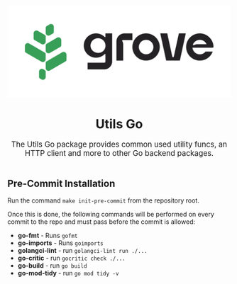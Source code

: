 <div align="center">
    <img src=".github/grove_logo.png" alt="Grove logo" width="600"/>
    <h1>Utils Go</h1>
    <big>The Utils Go package provides common used utility funcs, an HTTP client and more to other Go backend packages.</big>
</div>
<br/>

## Pre-Commit Installation

Run the command `make init-pre-commit` from the repository root.

Once this is done, the following commands will be performed on every commit to the repo and must pass before the commit is allowed:

- **go-fmt** - Runs `gofmt`
- **go-imports** - Runs `goimports`
- **golangci-lint** - run `golangci-lint run ./...`
- **go-critic** - run `gocritic check ./...`
- **go-build** - run `go build`
- **go-mod-tidy** - run `go mod tidy -v`
